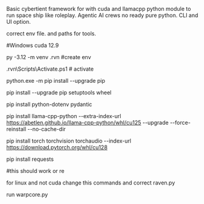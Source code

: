 Basic cybertient framework for with cuda and llamacpp python module to run space ship like roleplay. Agentic AI crews no ready pure python. CLI and UI option.

correct env file. and paths for tools.

#Windows cuda 12.9 

py -3.12 -m venv .rvn #create env

.rvn\Scripts\Activate.ps1 # activate


python.exe -m pip install --upgrade pip

pip install --upgrade pip setuptools wheel

pip install python-dotenv pydantic

pip install llama-cpp-python --extra-index-url https://abetlen.github.io/llama-cpp-python/whl/cu125 --upgrade --force-reinstall --no-cache-dir

pip install torch torchvision torchaudio --index-url https://download.pytorch.org/whl/cu128

pip install requests

#this should work or re

for linux and not cuda change this commands and  correct raven.py

run warpcore.py




